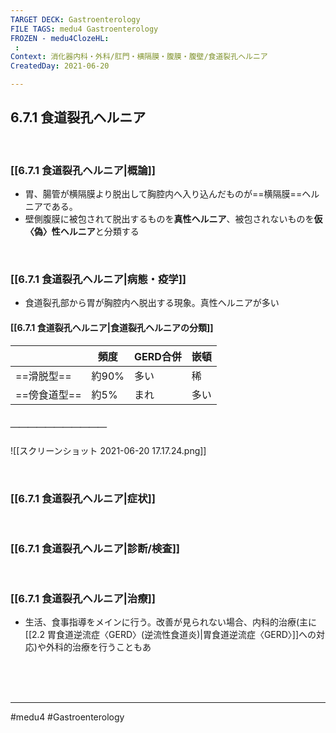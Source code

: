 ```yaml
---
TARGET DECK: Gastroenterology
FILE TAGS: medu4 Gastroenterology
FROZEN - medu4ClozeHL:
 : 
Context: 消化器内科・外科/肛門・横隔膜・腹膜・腹壁/食道裂孔ヘルニア
CreatedDay: 2021-06-20

---
```


## 6.7.1 食道裂孔ヘルニア

<br>

### [[6.7.1 食道裂孔ヘルニア|概論]]
* 胃、腸管が横隔膜より脱出して胸腔内へ入り込んだものが==横隔膜==ヘルニアである。
* 壁側腹膜に被包されて脱出するものを**真性ヘルニア**、被包されないものを**仮〈偽〉性ヘルニア**と分類する
<!--ID: 1657634370461-->


<br>

### [[6.7.1 食道裂孔ヘルニア|病態・疫学]]
* 食道裂孔部から胃が胸腔内へ脱出する現象。真性ヘルニアが多い

#### [[6.7.1 食道裂孔ヘルニア|食道裂孔ヘルニアの分類]]
| |頻度|GERD合併|嵌頓|
|---|---|---|---|
|==滑脱型==|約90%|多い|稀|
|==傍食道型==|約5%|まれ|多い|
##### ＿＿＿＿＿＿＿＿＿＿＿
![[スクリーンショット 2021-06-20 17.17.24.png]]
<!--ID: 1624766942368-->


<br>

### [[6.7.1 食道裂孔ヘルニア|症状]]


<br>

### [[6.7.1 食道裂孔ヘルニア|診断/検査]]


<br>

### [[6.7.1 食道裂孔ヘルニア|治療]]
* 生活、食事指導をメインに行う。改善が見られない場合、内科的治療(主に[[2.2 胃食道逆流症〈GERD〉(逆流性食道炎)|胃食道逆流症〈GERD〉]]への対応)や外科的治療を行うこともあ

<br><br><br>

---
#medu4 #Gastroenterology 
